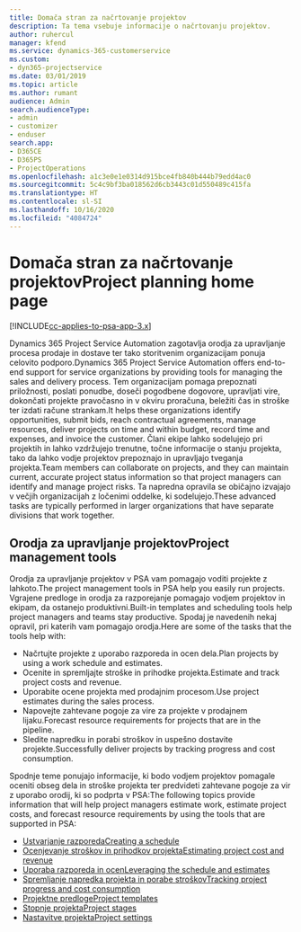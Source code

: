 ```yaml
---
title: Domača stran za načrtovanje projektov
description: Ta tema vsebuje informacije o načrtovanju projektov.
author: ruhercul
manager: kfend
ms.service: dynamics-365-customerservice
ms.custom:
- dyn365-projectservice
ms.date: 03/01/2019
ms.topic: article
ms.author: rumant
audience: Admin
search.audienceType:
- admin
- customizer
- enduser
search.app:
- D365CE
- D365PS
- ProjectOperations
ms.openlocfilehash: a1c3e0e1e0314d915bce4fb840b444b79edd4ac0
ms.sourcegitcommit: 5c4c9bf3ba018562d6cb3443c01d550489c415fa
ms.translationtype: HT
ms.contentlocale: sl-SI
ms.lasthandoff: 10/16/2020
ms.locfileid: "4084724"
---
```

# <a name="project-planning-home-page"></a><span data-ttu-id="6374b-103">Domača stran za načrtovanje projektov</span><span class="sxs-lookup"><span data-stu-id="6374b-103">Project planning home page</span></span>

[!INCLUDE[cc-applies-to-psa-app-3.x](../includes/cc-applies-to-psa-app-3x.md)]

<span data-ttu-id="6374b-104">Dynamics 365 Project Service Automation zagotavlja orodja za upravljanje procesa prodaje in dostave ter tako storitvenim organizacijam ponuja celovito podporo.</span><span class="sxs-lookup"><span data-stu-id="6374b-104">Dynamics 365 Project Service Automation offers end-to-end support for service organizations by providing tools for managing the sales and delivery process.</span></span> <span data-ttu-id="6374b-105">Tem organizacijam pomaga prepoznati priložnosti, poslati ponudbe, doseči pogodbene dogovore, upravljati vire, dokončati projekte pravočasno in v okviru proračuna, beležiti čas in stroške ter izdati račune strankam.</span><span class="sxs-lookup"><span data-stu-id="6374b-105">It helps these organizations identify opportunities, submit bids, reach contractual agreements, manage resources, deliver projects on time and within budget, record time and expenses, and invoice the customer.</span></span> <span data-ttu-id="6374b-106">Člani ekipe lahko sodelujejo pri projektih in lahko vzdržujejo trenutne, točne informacije o stanju projekta, tako da lahko vodje projektov prepoznajo in upravljajo tveganja projekta.</span><span class="sxs-lookup"><span data-stu-id="6374b-106">Team members can collaborate on projects, and they can maintain current, accurate project status information so that project managers can identify and manage project risks.</span></span> <span data-ttu-id="6374b-107">Ta napredna opravila se običajno izvajajo v večjih organizacijah z ločenimi oddelke, ki sodelujejo.</span><span class="sxs-lookup"><span data-stu-id="6374b-107">These advanced tasks are typically performed in larger organizations that have separate divisions that work together.</span></span>

## <a name="project-management-tools"></a><span data-ttu-id="6374b-108">Orodja za upravljanje projektov</span><span class="sxs-lookup"><span data-stu-id="6374b-108">Project management tools</span></span>

<span data-ttu-id="6374b-109">Orodja za upravljanje projektov v PSA vam pomagajo voditi projekte z lahkoto.</span><span class="sxs-lookup"><span data-stu-id="6374b-109">The project management tools in PSA help you easily run projects.</span></span> <span data-ttu-id="6374b-110">Vgrajene predloge in orodja za razporejanje pomagajo vodjem projektov in ekipam, da ostanejo produktivni.</span><span class="sxs-lookup"><span data-stu-id="6374b-110">Built-in templates and scheduling tools help project managers and teams stay productive.</span></span> <span data-ttu-id="6374b-111">Spodaj je navedenih nekaj opravil, pri katerih vam pomagajo orodja.</span><span class="sxs-lookup"><span data-stu-id="6374b-111">Here are some of the tasks that the tools help with:</span></span>

- <span data-ttu-id="6374b-112">Načrtujte projekte z uporabo razporeda in ocen dela.</span><span class="sxs-lookup"><span data-stu-id="6374b-112">Plan projects by using a work schedule and estimates.</span></span>
- <span data-ttu-id="6374b-113">Ocenite in spremljajte stroške in prihodke projekta.</span><span class="sxs-lookup"><span data-stu-id="6374b-113">Estimate and track project costs and revenue.</span></span>
- <span data-ttu-id="6374b-114">Uporabite ocene projekta med prodajnim procesom.</span><span class="sxs-lookup"><span data-stu-id="6374b-114">Use project estimates during the sales process.</span></span>
- <span data-ttu-id="6374b-115">Napovejte zahtevane pogoje za vire za projekte v prodajnem lijaku.</span><span class="sxs-lookup"><span data-stu-id="6374b-115">Forecast resource requirements for projects that are in the pipeline.</span></span>
- <span data-ttu-id="6374b-116">Sledite napredku in porabi stroškov in uspešno dostavite projekte.</span><span class="sxs-lookup"><span data-stu-id="6374b-116">Successfully deliver projects by tracking progress and cost consumption.</span></span>

<span data-ttu-id="6374b-117">Spodnje teme ponujajo informacije, ki bodo vodjem projektov pomagale oceniti obseg dela in stroške projekta ter predvideti zahtevane pogoje za vir z uporabo orodij, ki so podprta v PSA:</span><span class="sxs-lookup"><span data-stu-id="6374b-117">The following topics provide information that will help project managers estimate work, estimate project costs, and forecast resource requirements by using the tools that are supported in PSA:</span></span>

- [<span data-ttu-id="6374b-118">Ustvarjanje razporeda</span><span class="sxs-lookup"><span data-stu-id="6374b-118">Creating a schedule</span></span>](project-creating.md)
- [<span data-ttu-id="6374b-119">Ocenjevanje stroškov in prihodkov projekta</span><span class="sxs-lookup"><span data-stu-id="6374b-119">Estimating project cost and revenue</span></span>](project-estimating.md)
- [<span data-ttu-id="6374b-120">Uporaba razporeda in ocen</span><span class="sxs-lookup"><span data-stu-id="6374b-120">Leveraging the schedule and estimates</span></span>](project-leveraging.md)
- [<span data-ttu-id="6374b-121">Spremljanje napredka projekta in porabe stroškov</span><span class="sxs-lookup"><span data-stu-id="6374b-121">Tracking project progress and cost consumption</span></span>](project-tracking.md)
- [<span data-ttu-id="6374b-122">Projektne predloge</span><span class="sxs-lookup"><span data-stu-id="6374b-122">Project templates</span></span>](project-templates.md)
- [<span data-ttu-id="6374b-123">Stopnje projekta</span><span class="sxs-lookup"><span data-stu-id="6374b-123">Project stages</span></span>](project-stages.md)
- [<span data-ttu-id="6374b-124">Nastavitve projekta</span><span class="sxs-lookup"><span data-stu-id="6374b-124">Project settings</span></span>](project-settings.md)
